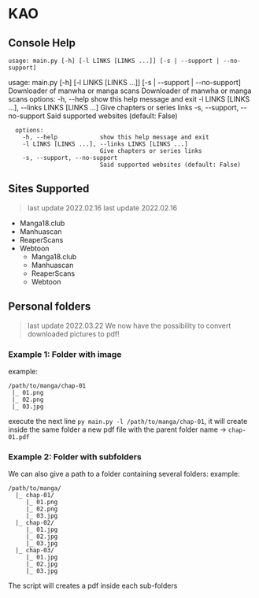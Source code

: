 # KAO
## Console Help
```
usage: main.py [-h] [-l LINKS [LINKS ...]] [-s | --support | --no-support]
  ```
  usage: main.py [-h] [-l LINKS [LINKS ...]] [-s | --support | --no-support]
Downloader of manwha or manga scans
  Downloader of manwha or manga scans
options:
  -h, --help            show this help message and exit
  -l LINKS [LINKS ...], --links LINKS [LINKS ...]
                        Give chapters or series links
  -s, --support, --no-support
                        Said supported websites (default: False)
```
  options:
    -h, --help            show this help message and exit
    -l LINKS [LINKS ...], --links LINKS [LINKS ...]
                          Give chapters or series links
    -s, --support, --no-support
                          Said supported websites (default: False)
  ```

## Sites Supported
> last update 2022.02.16
  > last update 2022.02.16
* Manga18.club
* Manhuascan
* ReaperScans
* Webtoon
  * Manga18.club
  * Manhuascan
  * ReaperScans
  * Webtoon

## Personal folders
  > last update 2022.03.22
  We now have the possibility to convert downloaded pictures to pdf!

### Example 1: Folder with image
  example:
  ```
  /path/to/manga/chap-01
   |_ 01.png
   |_ 02.png
   |_ 03.jpg
  ```

  execute the next line `py main.py -l /path/to/manga/chap-01`, it will create inside the same folder a new pdf file with the parent folder name -> `chap-01.pdf`

### Example 2: Folder with subfolders 
  We can also give a path to a folder containing several folders:
  example:
  ```
  /path/to/manga/
    |_ chap-01/
       |_ 01.png
       |_ 02.png
       |_ 03.jpg
    |_ chap-02/
       |_ 01.jpg
       |_ 02.jpg
       |_ 03.jpg
    |_ chap-03/
       |_ 01.jpg
       |_ 02.jpg
       |_ 03.jpg
  ```

  The script will creates a pdf inside each sub-folders
